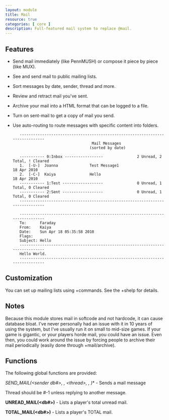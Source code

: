 ```yaml
---
layout: module
title: Mail
resource: true
categories: [ core ]
description: Full-featured mail system to replace @mail.
---
```


## Features 

* Send mail immediately (like PennMUSH) or compose it piece by piece (like MUX).
* See and send mail to public mailing lists.
* Sort messages by date, sender, thread and more.
* Review and retract mail you've sent.
* Archive your mail into a HTML format that can be logged to a file.
* Turn on sent-mail to get a copy of mail you send.
* Use auto-routing to route messages with specific content into folders.

         ------------------------------------------------------------------------------
                                         Mail Messages                                 
                                        (sorted by date)                               
 
         ----------- 0:Inbox -----------------               2 Unread, 2 Total, ! Cleared
         1.  [-U-]  Joanna              Test Message1                       18 Apr 2010 
         2.  [-C-]  Kaiya               Hello                               18 Apr 2010
         ----------- 1:Test ------------------               0 Unread, 1 Total, 0 Cleared
         ----------- 2:Sent ------------------               0 Unread, 1 Total, 0 Cleared
         ------------------------------------------------------------------------------ 
 
         ------------------------------------------------------------------------------
         To:      Faraday
         From:    Kaiya 
         Date:    Sun Apr 18 05:35:58 2010
         Flags:   
         Subject: Hello
         ------------------------------------------------------------------------------
         Hello World.
         ------------------------------------------------------------------------------
     
## Customization 
You can set up mailing lists using +commands.  See the +shelp for details.

## Notes
Because this module stores mail in softcode and not hardcode, it can cause database bloat.  I've never personally had an issue with it in 10 years of using the system, but I've usually run it on small to mid-size games.  If your game is gigantic, or your players horde mail, you could have an issue.  Even then, you could work around the issue by forcing people to archive their mail periodically (easily done through +mail/archive).

## Functions
The following global functions are provided:

**SEND_MAIL(<sender db#>, <to list>, <thread*>, <subject>, <message>)** - Sends a mail message

Thread should be #-1 unless replying to another message.

**UNREAD_MAIL(<db#>)** - Lists a player's total unread mail.

**TOTAL_MAIL(<db#>)** - Lists a player's TOTAL mail.
